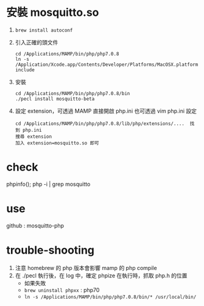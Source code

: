 # 安裝 mosquitto.so

1. `brew install autoconf`
2. 引入正確的頭文件
	
	```
	cd /Applications/MAMP/bin/php/php7.0.8
	ln -s /Application/Xcode.app/Contents/Developer/Platforms/MacOSX.platform/Developer/SDKs/MacOSX10.xx.sdk/usr/include/ include
	```
3. 安裝
	
	```
	cd /Applications/MAMP/bin/php/php7.0.8/bin
	./pecl install mosquitto-beta
	```
	
4. 設定 extension，可透過 MAMP 直接開啟 php.ini 也可透過 vim php.ini 設定

	```
	cd /Applications/MAMP/bin/php/php7.0.8/lib/php/extensions/....  找到 php.ini
	搜尋 extension
	加入 extension=mosquitto.so 即可
	```

# check 
phpinfo();
php -i | grep mosquitto

# use

github : mosquitto-php 

# trouble-shooting

1. 注意 homebrew 的 php 版本會影響 mamp 的 php compile
2. 在 ./pecl 執行後，在 log 中，確定 phpize 在執行時，抓取 php.h 的位置
	- 如果失敗
	- `brew uninstall phpxx` : php70
	- `ln -s /Applications/MAMP/bin/php/php7.0.8/bin/* /usr/local/bin/`